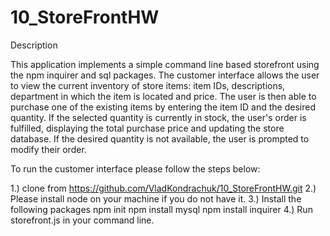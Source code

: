 # 10_StoreFrontHW

Description

This application implements a simple command line based storefront using the npm inquirer and sql packages. The customer interface allows
the user to view the current inventory of store items: item IDs, descriptions, department in which the item is located and price. 
The user is then able to purchase one of the existing items by entering the item ID and the desired quantity. If the selected quantity 
is currently in stock, the user's order is fulfilled, displaying the total purchase price and updating the store database. If the desired
quantity is not available, the user is prompted to modify their order.

To run the customer interface please follow the steps below:


1.) clone from https://github.com/VladKondrachuk/10_StoreFrontHW.git
2.) Please install node on your machine if you do not have it.
3.) Install the following packages
        npm init
        npm install mysql
        npm install inquirer
4.) Run storefront.js in your command line.
